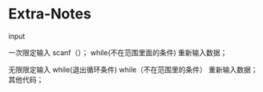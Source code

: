 # Extra-Notes

input

一次限定输入
scanf（）；
while(不在范围里面的条件)
  重新输入数据；
  
无限限定输入
while(退出循环条件)
  while（不在范围里的条件）
    重新输入数据；
  其他代码；


